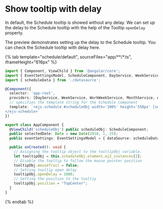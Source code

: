 # Show tooltip with delay

In default, the Schedule tooltip is showed without any delay. We can set up the delay to the Schedule tooltip with the help of the Tooltip `openDelay` property.

The preview demonstrates setting up the delay to the Schedule tooltip. You can check the Schedule tooltip with delay here.

{% tab template="schedule/default", sourceFiles="app/**/*.ts", iframeHeight="616px" %}

```typescript
import { Component, ViewChild } from '@angular/core';
import { EventSettingsModel, ScheduleComponent, DayService, WeekService, WorkWeekService, MonthService, AgendaService } from '@syncfusion/ej2-angular-schedule';
import { scheduleData } from './datasource';

@Component({
  selector: 'app-root',
  providers: [DayService, WeekService, WorkWeekService, MonthService, AgendaService],
  // specifies the template string for the Schedule component
  template: `<ejs-schedule #scheduleObj width='100%' height='550px' [selectedDate]="selectedDate" [eventSettings]="eventSettings" (created)="onCreated($event)">
</ejs-schedule>`
})

export class AppComponent {
  @ViewChild('scheduleObj') public scheduleObj: ScheduleComponent;
  public selectedDate: Date = new Date(2018, 1, 15);
  public eventSettings: EventSettingsModel = { dataSource: scheduleData, enableTooltip: true };

  public onCreated(): void {
    // Assigning the tooltip object to the tooltipObj variable.
    let tooltipObj = this.scheduleObj.element.ej2_instances[2];
    // Disable the tooltip to follow the mouse pointer position
    tooltipObj.mouseTrail = false;
    // Setting tooltip open delay
    tooltipObj.openDelay = 1000;
    // Setting the position to the tooltip
    tooltipObj.position = "TopCenter";
  }
}
```

{% endtab %}
